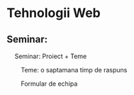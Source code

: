# Tehnologii Web

## Seminar:

&emsp; Seminar: Proiect + Teme 

&emsp;&emsp; Teme: o saptamana timp de raspuns 

&emsp;&emsp; Formular de echipa